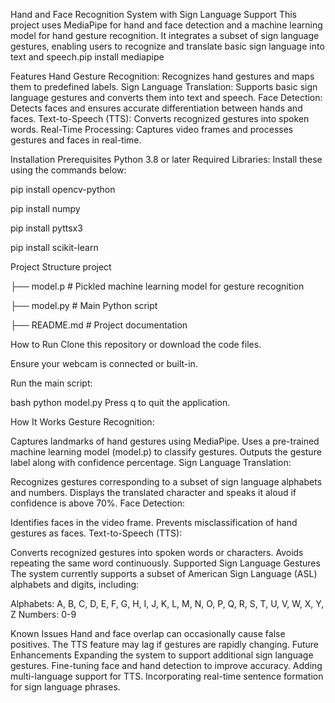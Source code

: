Hand and Face Recognition System with Sign Language Support
This project uses MediaPipe for hand and face detection and a machine learning model for hand gesture recognition. 
It integrates a subset of sign language gestures, enabling users to recognize and translate basic sign language into text and speech.pip install mediapipe


Features
Hand Gesture Recognition: Recognizes hand gestures and maps them to predefined labels.
Sign Language Translation: Supports basic sign language gestures and converts them into text and speech.
Face Detection: Detects faces and ensures accurate differentiation between hands and faces.
Text-to-Speech (TTS): Converts recognized gestures into spoken words.
Real-Time Processing: Captures video frames and processes gestures and faces in real-time.






Installation
Prerequisites
Python 3.8 or later
Required Libraries: Install these using the commands below:

pip install opencv-python

pip install numpy

pip install pyttsx3

pip install scikit-learn







Project Structure
project

├── model.p           # Pickled machine learning model for gesture recognition

├── model.py           # Main Python script

├── README.md         # Project documentation





How to Run
Clone this repository or download the code files.

Ensure your webcam is connected or built-in.

Run the main script:

bash
python model.py
Press q to quit the application.


How It Works
Gesture Recognition:

Captures landmarks of hand gestures using MediaPipe.
Uses a pre-trained machine learning model (model.p) to classify gestures.
Outputs the gesture label along with confidence percentage.
Sign Language Translation:

Recognizes gestures corresponding to a subset of sign language alphabets and numbers.
Displays the translated character and speaks it aloud if confidence is above 70%.
Face Detection:

Identifies faces in the video frame.
Prevents misclassification of hand gestures as faces.
Text-to-Speech (TTS):

Converts recognized gestures into spoken words or characters.
Avoids repeating the same word continuously.
Supported Sign Language Gestures
The system currently supports a subset of American Sign Language (ASL) alphabets and digits, including:

Alphabets: A, B, C, D, E, F, G, H, I, J, K, L, M, N, O, P, Q, R, S, T, U, V, W, X, Y, Z
Numbers: 0-9


Known Issues
Hand and face overlap can occasionally cause false positives.
The TTS feature may lag if gestures are rapidly changing.
Future Enhancements
Expanding the system to support additional sign language gestures.
Fine-tuning face and hand detection to improve accuracy.
Adding multi-language support for TTS.
Incorporating real-time sentence formation for sign language phrases.
